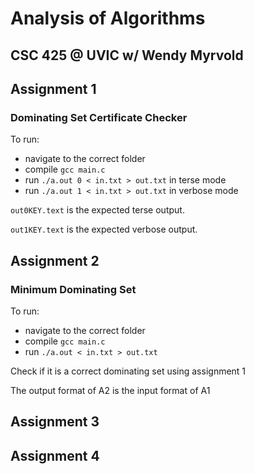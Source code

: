 # Analysis of Algorithms
## CSC 425 @ UVIC w/ Wendy Myrvold

## Assignment 1
### Dominating Set Certificate Checker
To run:
- navigate to the correct folder
- compile `gcc main.c`
- run `./a.out 0 < in.txt > out.txt` in terse mode
- run `./a.out 1 < in.txt > out.txt` in verbose mode

`out0KEY.text` is the expected terse output.

`out1KEY.text` is the expected verbose output.

## Assignment 2
### Minimum Dominating Set
To run:
- navigate to the correct folder
- compile `gcc main.c`
- run `./a.out < in.txt > out.txt`

Check if it is a correct dominating set using assignment 1

The output format of A2 is the input format of A1

## Assignment 3

## Assignment 4

